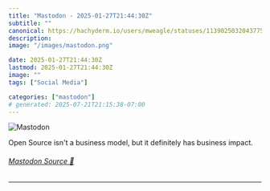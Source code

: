 ```yaml
---
title: "Mastodon - 2025-01-27T21:44:30Z"
subtitle: ""
canonical: https://hachyderm.io/users/mweagle/statuses/113902503204377591
description:
image: "/images/mastodon.png"

date: 2025-01-27T21:44:30Z
lastmod: 2025-01-27T21:44:30Z
image: ""
tags: ["Social Media"]

categories: ["mastodon"]
# generated: 2025-07-21T21:15:38-07:00
---
```

![Mastodon](/images/mastodon.png)

<p>Open Source isn&#39;t a business model, but it definitely has business impact.</p>


###### [Mastodon Source 🐘](https://hachyderm.io/@mweagle/113902503204377591)

___
